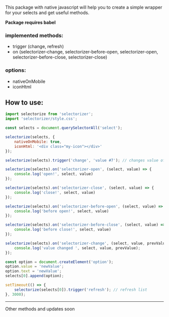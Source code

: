 This package with native javascript will help you to create a simple wrapper for your selects and get useful methods.

**Package requires babel**

### implemented methods:
- trigger (change, refresh)
- on (selectorizer-change, selectorizer-before-open, selectorizer-open, selectorizer-before-close, selectorizer-close)

### options:
- nativeOnMobile
- iconHtml

## How to use:

```js
import selectorize from 'selectorizer';
import 'selectorizer/style.css';

const selects = document.querySelectorAll('select');

selectorize(selects, {
    nativeOnMobile: true,
    iconHtml: '<div class="my-icon"></div>'
});

selectorize(selects).trigger('change', 'value #7'); // changes value of all selects

selectorize(selects).on('selectorizer-open', (select, value) => {
    console.log('open!', select, value)
});

selectorize(selects).on('selectorizer-close', (select, value) => {
    console.log('close!', select, value)
});

selectorize(selects).on('selectorizer-before-open', (select, value) => {
    console.log('before open!', select, value)
});

selectorize(selects).on('selectorizer-before-close', (select, value) => {
    console.log('before close!', select, value)
});

selectorize(selects).on('selectorizer-change', (select, value, prevValue) => { // handler
    console.log('value changed ', select, value, prevValue);
});

const option = document.createElement('option');
option.value = 'newValue';
option.text = 'newValue';
selects[0].append(option);

setTimeout(() => {
    selectorize(selects[0]).trigger('refresh'); // refresh list
}, 3000);
```

----------------------------------------------------------

Other methods and updates soon
